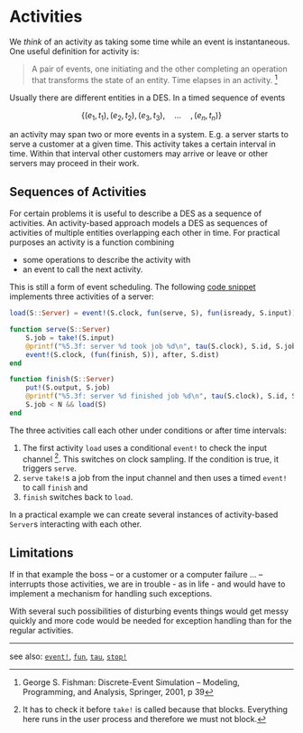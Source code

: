 # Activities

We *think* of an activity as taking some time while an event is instantaneous. One useful definition for activity is:

> A pair of events, one initiating and the other completing an operation that transforms the state of an entity. Time elapses in an activity. [^1]

Usually there are different entities in a DES. In a timed sequence of events

```math
\{(e_1,t_1),(e_2,t_2),(e_3,t_3),\hspace{1em}...\hspace{1em}, (e_n,t_n)\}
```

an activity may span two or more events in a system. E.g. a server starts to serve a customer at a given time. This activity takes a certain interval in time. Within that interval other customers may arrive or leave or other servers may proceed in their work.

## Sequences of Activities

For certain problems it is useful to describe a DES as a sequence of activities. An activity-based approach models a DES as sequences of activities of multiple entities overlapping each other in time. For practical purposes an activity is a function combining

- some operations to describe the activity with
- an event to call the next activity.

This is still a form of event scheduling. The following [code snippet](examples/queue_mmc_act.md) implements three activities of a server:

```julia
load(S::Server) = event!(S.clock, fun(serve, S), fun(isready, S.input))

function serve(S::Server)
    S.job = take!(S.input)
    @printf("%5.3f: server %d took job %d\n", tau(S.clock), S.id, S.job)
    event!(S.clock, (fun(finish, S)), after, S.dist)
end

function finish(S::Server)
    put!(S.output, S.job)
    @printf("%5.3f: server %d finished job %d\n", tau(S.clock), S.id, S.job)
    S.job < N && load(S)
end
```

The three activities call each other under conditions or after time intervals:

1. The first activity `load` uses a conditional `event!` to check  the input channel [^2]. This switches on clock sampling. If the condition is true, it triggers `serve`.
2. `serve` `take!`s a job from the input channel and then uses a timed `event!` to call `finish` and
3. `finish` switches back to `load`.

In a practical example we can create several instances of activity-based `Server`s interacting with each other.

## Limitations

If in that example the boss – or a customer or a computer failure ... – interrupts those activities, we are in trouble - as in life - and would have to implement a mechanism for handling such exceptions.

With several such possibilities of disturbing events things would get messy quickly and more code would be needed for exception handling than for the regular activities.

----

see also: [`event!`](https://pbayer.github.io/DiscreteEvents.jl/dev/events/#Timed-events), [`fun`](https://pbayer.github.io/DiscreteEvents.jl/dev/events/#DiscreteEvents.fun), [`tau`](https://pbayer.github.io/DiscreteEvents.jl/dev/clocks/#DiscreteEvents.tau), [`stop!`](https://pbayer.github.io/DiscreteEvents.jl/dev/clocks/#DiscreteEvents.stop!)

[^1]: George S. Fishman: Discrete-Event Simulation – Modeling, Programming, and Analysis, Springer, 2001, p 39
[^2]: It has to check it before `take!` is called because that blocks. Everything here runs in the user process and therefore we must not block. 
